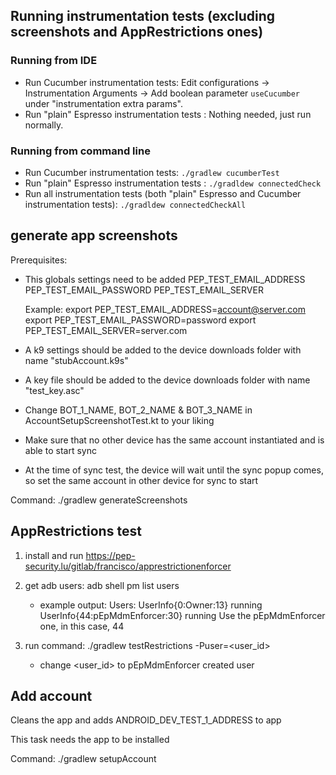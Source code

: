 ## Running instrumentation tests (excluding screenshots and AppRestrictions ones)

### Running from IDE

* Run Cucumber instrumentation tests: Edit configurations -> Instrumentation Arguments -> Add boolean parameter `useCucumber` under "instrumentation extra params".
* Run "plain" Espresso instrumentation tests : Nothing needed, just run normally.

### Running from command line
* Run Cucumber instrumentation tests: `./gradlew cucumberTest`
* Run "plain" Espresso instrumentation tests : `./gradldew connectedCheck`
* Run all instrumentation tests (both "plain" Espresso and Cucumber instrumentation tests): `./gradldew connectedCheckAll`


## generate app screenshots 

Prerequisites:

- This globals settings need to be added
    PEP_TEST_EMAIL_ADDRESS
    PEP_TEST_EMAIL_PASSWORD
    PEP_TEST_EMAIL_SERVER

    Example:
    export PEP_TEST_EMAIL_ADDRESS=account@server.com
    export PEP_TEST_EMAIL_PASSWORD=password
    export PEP_TEST_EMAIL_SERVER=server.com

- A k9 settings should be added to the device downloads folder with name "stubAccount.k9s"

- A key file should be added to the device downloads folder with name "test_key.asc"

- Change BOT_1_NAME, BOT_2_NAME & BOT_3_NAME in AccountSetupScreenshotTest.kt to your liking

- Make sure that no other device has the same account instantiated and is able to start sync

- At the time of sync test, the device will wait until the sync popup comes, so set the same account in other device for sync to start

Command:
   ./gradlew generateScreenshots


## AppRestrictions test 

1. install and run https://pep-security.lu/gitlab/francisco/apprestrictionenforcer

2. get adb users:
    adb shell pm list users
    - example output:
        Users:
            UserInfo{0:Owner:13} running
            UserInfo{44:pEpMdmEnforcer:30} running
            Use the pEpMdmEnforcer one, in this case, 44
3. run command:
    ./gradlew testRestrictions -Puser=<user_id>
    - change <user_id> to pEpMdmEnforcer created user

## Add account

Cleans the app and adds ANDROID_DEV_TEST_1_ADDRESS to app

This task needs the app to be installed

Command:
   ./gradlew setupAccount